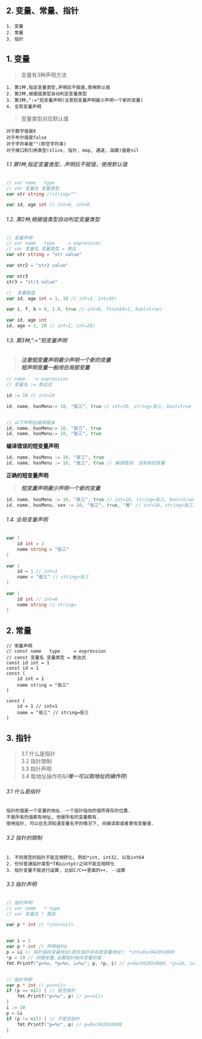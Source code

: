 ## 2. 变量、常量、指针

```
1. 变量
2. 常量
3. 指针
```
## 1. 变量
> 变量有3种声明方法
```
1. 第1种,指定变量类型,声明后不赋值,使用默认值
2. 第2种,根据值类型自动判定变量类型
3. 第3种,":="短变量声明(注意短变量声明最少声明一个新的变量)
4. 全局变量声明
```

> 变量类型对应默认值
````
对于数字值是0
对于布尔值是false
对于字符串是""(即空字符串)
对于接口和引用类型(slice, 指针, map, 通道, 函数)值是nil
````
###### 1.1 第1种,指定变量类型，声明后不赋值，使用默认值
```go
// var name   type
// var 变量名 变量类型
var str string //string=""

var id, age int // int=0, int=0
```

###### 1.2. 第2种,根据值类型自动判定变量类型

```go
// 变量声明
// var name   type     = expression
// var 变量名 变量类型 = 表达
var str string = "str value"

var str2 = "str2 value"

var str3
str3 = "str3 value"

//  多重赋值
var id, age int = 1, 10 // int=1, int=10)

var i, f, b = 0, 1.0, true // int=0, float64=1, bool=true)

var id, age int
id, age = 1, 20 // int=1, int=20)
```

###### 1.3. 第3种,":="短变量声明
> ***注意短变量声明最少声明一个新的变量***  
> ***短声明变量一般用在局部变量***
```go
// name   := expression
// 变量名 := 表达式

id := 10 // int=10

id, name, hasMenu:= 10, "张三", true // int=10, string=张三, bool=true


// 以下声明会编译错误
id, name, hasMenu:= 10, "张三", true
id, name, hasMenu:= 10, "张三", true
```

**编译错误的短变量声明**
```go
id, name, hasMenu := 10, "张三", true
id, name, hasMenu := 10, "张三", true // 编译错误: 没有新的变量
```

**正确的短变量声明**
> ***短变量声明最少声明一个新的变量***
```go
id, name, hasMenu := 10, "张三", true // int=10, string=张三, bool=true
id, name, hasMenu, sex := 10, "张三", true, "男" // int=10, string=张三, bool=true, string=男
```

###### 1.4. 全局变量声明
```go
var (
    id int = 1 
    name string = "张三"
)

var (
    id = 1 // int=1
    name = "张三" // string=张三
)

var (
    id int // int=0
    name string // string=
)
```

## 2. 常量
```
// 常量声明
// const name   type     = expression
// const 变量名 变量类型 = 表达式
const id int = 1
const id = 1
const (
    id int = 1
    name string = "张三"
)

const (
    id = 1 // int=1
    name = "张三" // string=张三
)
```

## 3. 指针
> 3.1 什么是指针  
> 3.2 指针限制  
> 3.3 指针声明  
> 3.4 取地址操作符&(***唯一可以取地址的操作符***)


###### 3.1 什么是指针

```
指针的值是一个变量的地址. 一个指针指向的值所保存的位置.  
不是所有的值都有地址, 但是所有的变量都有.
使用指针, 可以在无须知道变量名字的情况下, 间接读取或者更改变量值.
```

###### 3.2 指针的限制

```
1. 不同类型的指针不能互相转化, 例如*int, int32, 以及int64
2. 任何普通指针类型*T和uintptr之间不能互相转化
3. 指针变量不能进行运算, 比如C/C++里面的++, --运算
```

###### 3.3 指针声明

```go
// 指针声明
// var name   * type
// var 变量名 * 类型

var p * int // *int=<nil>


var i = 1
var p * int // 声明指针p
p = &i // 指针指向变量地址(即在指针中存放变量地址): *int=0xc042054080
*p = 10 // 间接变量,设置指针指向变量的值：
fmt.Printf("p=%v, *p=%v, i=%v", p, *p, i) // p=0xc042054080, *p=10, i=10


// 指针判断
var p * int // p=<nil>
if (p == nil) { // 是空指针
    fmt.Printf("p=%v", p) // p=<nil>
}
i := 10
p = &i
if (p != nil) { // 不是空指针
    fmt.Printf("p=%v", p) // p=0xc0420100d0
}
```
